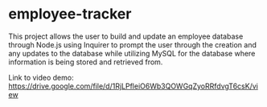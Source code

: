 # employee-tracker

This project allows the user to build and update an employee database through Node.js using Inquirer to prompt the user through the creation and any updates to the database while utilizing MySQL for the database where information is being stored and retrieved from.

Link to video demo:
https://drive.google.com/file/d/1RjLPfleiO6Wb3QOWGqZyoRRfdvgT6csK/view
